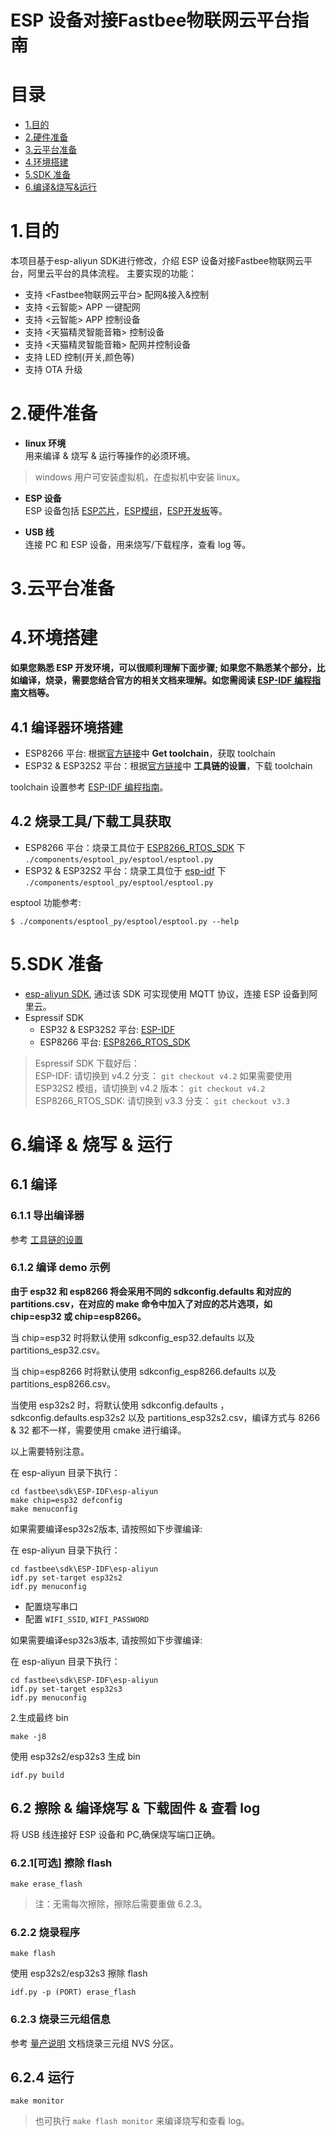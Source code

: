# ESP 设备对接Fastbee物联网云平台指南
# 目录

- [1.目的](#aim)  
- [2.硬件准备](#hardwareprepare)  
- [3.云平台准备](#fastbeeprepare)  
- [4.环境搭建](#compileprepare)  
- [5.SDK 准备](#sdkprepare)  
- [6.编译&烧写&运行](#makeflash)  


# <span id = "aim">1.目的</span>
本项目基于esp-aliyun SDK进行修改，介绍 ESP 设备对接Fastbee物联网云平台，阿里云平台的具体流程。
主要实现的功能：
- 支持 <Fastbee物联网云平台> 配网&接入&控制
- 支持 <云智能> APP 一键配网
- 支持 <云智能> APP 控制设备
- 支持 <天猫精灵智能音箱> 控制设备
- 支持 <天猫精灵智能音箱> 配网并控制设备
- 支持 LED 控制(开关,颜色等)
- 支持 OTA 升级

# <span id = "hardwareprepare">2.硬件准备</span>
- **linux 环境**  
用来编译 & 烧写 & 运行等操作的必须环境。 
> windows 用户可安装虚拟机，在虚拟机中安装 linux。

- **ESP 设备**  
ESP 设备包括 [ESP芯片](https://www.espressif.com/zh-hans/products/hardware/socs)，[ESP模组](https://www.espressif.com/zh-hans/products/hardware/modules)，[ESP开发板](https://www.espressif.com/zh-hans/products/hardware/development-boards)等。

- **USB 线**  
连接 PC 和 ESP 设备，用来烧写/下载程序，查看 log 等。

# <span id = "compileprepare">3.云平台准备</span>

# <span id = "compileprepare">4.环境搭建</span>
**如果您熟悉 ESP 开发环境，可以很顺利理解下面步骤; 如果您不熟悉某个部分，比如编译，烧录，需要您结合官方的相关文档来理解。如您需阅读 [ESP-IDF 编程指南](https://docs.espressif.com/projects/esp-idf/zh_CN/latest/index.html)文档等。**  

## 4.1 编译器环境搭建
- ESP8266 平台: 根据[官方链接](https://github.com/espressif/ESP8266_RTOS_SDK)中 **Get toolchain**，获取 toolchain
- ESP32  & ESP32S2 平台：根据[官方链接](https://github.com/espressif/esp-idf/blob/master/docs/zh_CN/get-started/linux-setup.rst)中 **工具链的设置**，下载 toolchain

toolchain 设置参考 [ESP-IDF 编程指南](https://docs.espressif.com/projects/esp-idf/zh_CN/latest/get-started/index.html#get-started-setup-toolchain)。  
## 4.2 烧录工具/下载工具获取
- ESP8266 平台：烧录工具位于 [ESP8266_RTOS_SDK](https://github.com/espressif/ESP8266_RTOS_SDK) 下 `./components/esptool_py/esptool/esptool.py`
- ESP32 & ESP32S2 平台：烧录工具位于 [esp-idf](https://github.com/espressif/esp-idf) 下 `./components/esptool_py/esptool/esptool.py`

esptool 功能参考:  

```
$ ./components/esptool_py/esptool/esptool.py --help
```

# <span id = "sdkprepare">5.SDK 准备</span> 
- [esp-aliyun SDK](https://github.com/espressif/esp-aliyun), 通过该 SDK 可实现使用 MQTT 协议，连接 ESP 设备到阿里云。
- Espressif SDK
  - ESP32 & ESP32S2 平台: [ESP-IDF](https://github.com/espressif/esp-idf)
  - ESP8266 平台: [ESP8266_RTOS_SDK](https://github.com/espressif/ESP8266_RTOS_SDK)

> Espressif SDK 下载好后：  
> ESP-IDF: 请切换到 v4.2 分支： `git checkout v4.2`
如果需要使用 ESP32S2 模组，请切换到 v4.2 版本： `git checkout v4.2`
> ESP8266_RTOS_SDK: 请切换到 v3.3 分支： `git checkout v3.3`

# <span id = "makeflash">6.编译 & 烧写 & 运行</span>
## 6.1 编译

### 6.1.1 导出编译器
参考 [工具链的设置](https://docs.espressif.com/projects/esp-idf/zh_CN/latest/get-started/linux-setup.html)

### 6.1.2 编译 demo 示例
**由于 esp32 和 esp8266 将会采用不同的 sdkconfig.defaults 和对应的 partitions.csv，在对应的 make 命令中加入了对应的芯片选项，如 chip=esp32 或 chip=esp8266。**

当 chip=esp32 时将默认使用 sdkconfig_esp32.defaults 以及 partitions_esp32.csv。

当 chip=esp8266 时将默认使用 sdkconfig_esp8266.defaults 以及 partitions_esp8266.csv。

当使用 esp32s2 时，将默认使用 sdkconfig.defaults ，sdkconfig.defaults.esp32s2 以及 partitions_esp32s2.csv，编译方式与 8266 & 32 都不一样，需要使用 cmake 进行编译。

以上需要特别注意。

在 esp-aliyun 目录下执行：

```
cd fastbee\sdk\ESP-IDF\esp-aliyun
make chip=esp32 defconfig
make menuconfig
```

如果需要编译esp32s2版本, 请按照如下步骤编译:

在 esp-aliyun 目录下执行：

```
cd fastbee\sdk\ESP-IDF\esp-aliyun
idf.py set-target esp32s2
idf.py menuconfig
```

- 配置烧写串口
- 配置 `WIFI_SSID`, `WIFI_PASSWORD`

如果需要编译esp32s3版本, 请按照如下步骤编译:

在 esp-aliyun 目录下执行：

```
cd fastbee\sdk\ESP-IDF\esp-aliyun
idf.py set-target esp32s3
idf.py menuconfig
```

2.生成最终 bin

```
make -j8
```
使用 esp32s2/esp32s3 生成 bin

```
idf.py build
```

## 6.2 擦除 & 编译烧写 & 下载固件 & 查看 log
将 USB 线连接好 ESP 设备和 PC,确保烧写端口正确。 

### 6.2.1[可选] 擦除 flash
```
make erase_flash
```
> 注：无需每次擦除，擦除后需要重做 6.2.3。

### 6.2.2 烧录程序
```
make flash
```

使用 esp32s2/esp32s3 擦除 flash
```
idf.py -p (PORT) erase_flash
```

### 6.2.3 烧录三元组信息
参考 [量产说明](./aliyunsdk/config/mass_mfg/README.md) 文档烧录三元组 NVS 分区。

## 6.2.4 运行

```
make monitor
```

> 也可执行 `make flash monitor` 来编译烧写和查看 log。
